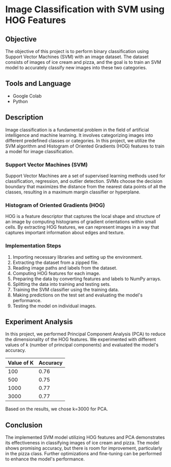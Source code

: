 
# Image Classification with SVM using HOG Features

## Objective
The objective of this project is to perform binary classification using Support Vector Machines (SVM) with an image dataset. The dataset consists of images of ice cream and pizza, and the goal is to train an SVM model to accurately classify new images into these two categories.

## Tools and Language
- Google Colab
- Python

## Description
Image classification is a fundamental problem in the field of artificial intelligence and machine learning. It involves categorizing images into different predefined classes or categories. In this project, we utilize the SVM algorithm and Histogram of Oriented Gradients (HOG) features to train a model for image classification.

### Support Vector Machines (SVM)
Support Vector Machines are a set of supervised learning methods used for classification, regression, and outlier detection. SVMs choose the decision boundary that maximizes the distance from the nearest data points of all the classes, resulting in a maximum margin classifier or hyperplane.

### Histogram of Oriented Gradients (HOG)
HOG is a feature descriptor that captures the local shape and structure of an image by computing histograms of gradient orientations within small cells. By extracting HOG features, we can represent images in a way that captures important information about edges and texture.

### Implementation Steps
1. Importing necessary libraries and setting up the environment.
2. Extracting the dataset from a zipped file.
3. Reading image paths and labels from the dataset.
4. Computing HOG features for each image.
5. Preparing the data by converting features and labels to NumPy arrays.
6. Splitting the data into training and testing sets.
7. Training the SVM classifier using the training data.
8. Making predictions on the test set and evaluating the model's performance.
9. Testing the model on individual images.

## Experiment Analysis
In this project, we performed Principal Component Analysis (PCA) to reduce the dimensionality of the HOG features. We experimented with different values of k (number of principal components) and evaluated the model's accuracy.

Value of K   | Accuracy
------------ | --------
100          | 0.76
500          | 0.75
1000         | 0.77
3000         | 0.77

Based on the results, we chose k=3000 for PCA.

## Conclusion
The implemented SVM model utilizing HOG features and PCA demonstrates its effectiveness in classifying images of ice cream and pizza. The model shows promising accuracy, but there is room for improvement, particularly in the pizza class. Further optimizations and fine-tuning can be performed to enhance the model's performance.
